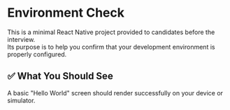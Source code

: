 # Environment Check

This is a minimal React Native project provided to candidates before the interview.  
Its purpose is to help you confirm that your development environment is properly configured.

## ✅ What You Should See

A basic "Hello World" screen should render successfully on your device or simulator.
